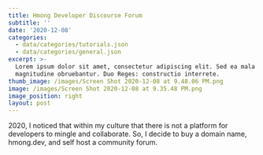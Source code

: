 ```yaml
---
title: Hmong Developer Discourse Forum
subtitle: ''
date: '2020-12-08'
categories:
  - data/categories/tutorials.json
  - data/categories/general.json
excerpt: >-
  Lorem ipsum dolor sit amet, consectetur adipiscing elit. Sed ea mala virtuti
  magnitudine obruebantur. Duo Reges: constructio interrete.
thumb_image: /images/Screen Shot 2020-12-08 at 9.48.06 PM.png
image: /images/Screen Shot 2020-12-08 at 9.35.48 PM.png
image_position: right
layout: post
---
```

2020, I noticed that within my culture that there is not a platform for developers to mingle and collaborate.  So, I decide to buy a domain name, hmong.dev, and self host a community forum. 